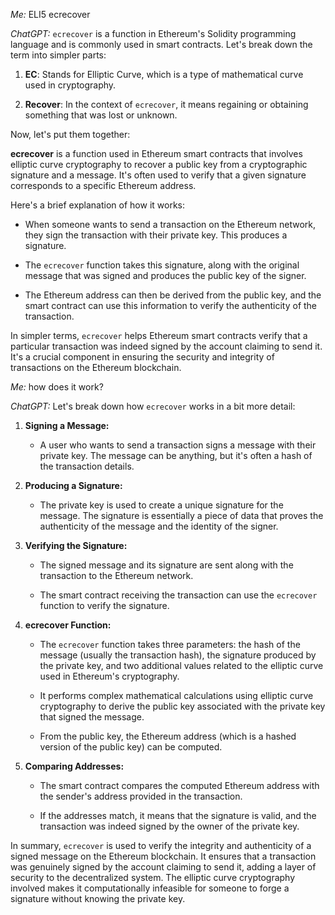 *Me:*
ELI5 ecrecover

*ChatGPT:*
`ecrecover` is a function in Ethereum's Solidity programming language and is commonly used in smart contracts. Let's break down the term into simpler parts:

1. **EC**: Stands for Elliptic Curve, which is a type of mathematical curve used in cryptography.

2. **Recover**: In the context of `ecrecover`, it means regaining or obtaining something that was lost or unknown.

Now, let's put them together:

**ecrecover** is a function used in Ethereum smart contracts that involves elliptic curve cryptography to recover a public key from a cryptographic signature and a message. It's often used to verify that a given signature corresponds to a specific Ethereum address.

Here's a brief explanation of how it works:

- When someone wants to send a transaction on the Ethereum network, they sign the transaction with their private key. This produces a signature.

- The `ecrecover` function takes this signature, along with the original message that was signed and produces the public key of the signer.

- The Ethereum address can then be derived from the public key, and the smart contract can use this information to verify the authenticity of the transaction.

In simpler terms, `ecrecover` helps Ethereum smart contracts verify that a particular transaction was indeed signed by the account claiming to send it. It's a crucial component in ensuring the security and integrity of transactions on the Ethereum blockchain.

*Me:*
how does it work?

*ChatGPT:*
Let's break down how `ecrecover` works in a bit more detail:

1. **Signing a Message:**
   - A user who wants to send a transaction signs a message with their private key. The message can be anything, but it's often a hash of the transaction details.

2. **Producing a Signature:**
   - The private key is used to create a unique signature for the message. The signature is essentially a piece of data that proves the authenticity of the message and the identity of the signer.

3. **Verifying the Signature:**
   - The signed message and its signature are sent along with the transaction to the Ethereum network.

   - The smart contract receiving the transaction can use the `ecrecover` function to verify the signature.

4. **ecrecover Function:**
   - The `ecrecover` function takes three parameters: the hash of the message (usually the transaction hash), the signature produced by the private key, and two additional values related to the elliptic curve used in Ethereum's cryptography.

   - It performs complex mathematical calculations using elliptic curve cryptography to derive the public key associated with the private key that signed the message.

   - From the public key, the Ethereum address (which is a hashed version of the public key) can be computed.

5. **Comparing Addresses:**
   - The smart contract compares the computed Ethereum address with the sender's address provided in the transaction.

   - If the addresses match, it means that the signature is valid, and the transaction was indeed signed by the owner of the private key.

In summary, `ecrecover` is used to verify the integrity and authenticity of a signed message on the Ethereum blockchain. It ensures that a transaction was genuinely signed by the account claiming to send it, adding a layer of security to the decentralized system. The elliptic curve cryptography involved makes it computationally infeasible for someone to forge a signature without knowing the private key.
